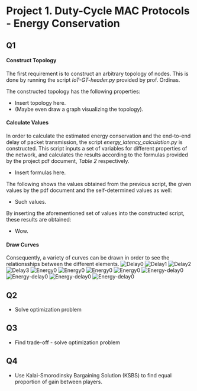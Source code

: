 # Project 1. Duty-Cycle MAC Protocols - Energy Conservation

## Q1

#### Construct Topology
The first requirement is to construct an arbitrary topology of nodes. This is done by running
the script *IoT-GT-header.py* provided by prof. Ordinas.

The constructed topology has the following properties:
- Insert topology here.
- (Maybe even draw a graph visualizing the topology).

#### Calculate Values
In order to calculate the estimated energy conservation and the end-to-end delay of packet
transmission, the script *energy_latency_calculation.py* is constructed. This script inputs a
set of variables for different properties of the network, and calculates the results according to
the formulas provided by the project pdf document, *Table 2* respectively.
- Insert formulas here.

The following shows the values obtained from the previous script, the given values
by the pdf document and the self-determined values as well:
- Such values.

By inserting the aforementioned set of values into the constructed script, these results are
obtained:
- Wow.

#### Draw Curves
Consequently, a variety of curves can be drawn in order to see the relationsships between
the different elements.
![Delay0](Delay0.png)
![Delay1](Delay1.png)
![Delay2](Delay2.png)
![Delay3](Delay3.png)
![Energy0](Energy0.png)
![Energy0](Energy1.png)
![Energy0](Energy2.png)
![Energy0](Energy3.png)
![Energy-delay0](Energy-delay0.png)
![Energy-delay0](Energy-delay1.png)
![Energy-delay0](Energy-delay2.png)
![Energy-delay0](Energy-delay3.png)



## Q2
- Solve optimization problem


## Q3
- Find trade-off - solve optimization problem


## Q4
- Use Kalai-Smorodinsky Bargaining Solution (KSBS) to find equal proportion of gain between
players.
